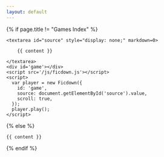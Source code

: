 ```yaml
---
layout: default
---
```


{% if page.title != "Games Index" %}

    <textarea id="source" style="display: none;" markdown=0>

        {{ content }}

    </textarea>
    <div id='game'></div>
    <script src='/js/ficdown.js'></script>
    <script>
      var player = new Ficdown({
        id: 'game',
        source: document.getElementById('source').value,
        scroll: true,
      });
      player.play();
    </script>

{% else %}

    {{ content }}

{% endif %}
